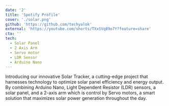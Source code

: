 ```yaml
---
date: '2'
title: 'Spotify Profile'
cover: './solar.png'
github: 'https://github.com/techyalok'
external: 'https://youtube.com/shorts/TXxSVq89o7Y?feature=share'
cta: ''
tech:
  - Solar Panel
  - 2 Axis Arm
  - Servo motor
  - LDR Sensor
  - Arduino Nano
---
```


Introducing our innovative Solar Tracker, a cutting-edge project that harnesses technology to optimize solar panel efficiency and energy output. By combining Arduino Nano, Light Dependent Resistor (LDR) sensors, a solar panel, and a 2-axis arm which is control by Servo motors, a smart solution that maximizes solar power generation throughout the day.
